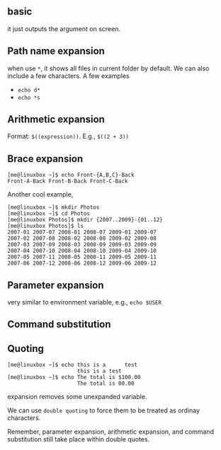 ## basic
it just outputs the argument on screen.

## Path name expansion
when use `*`, it shows all files in current folder by default. We can also include a few characters. A few examples

* `echo d*`
* `echo *s`

## Arithmetic expansion
Format: `$((expression))`. E.g., `$((2 + 3))`

## Brace expansion
```
[me@linuxbox ~]$ echo Front-{A,B,C}-Back
Front-A-Back Front-B-Back Front-C-Back
```

Another cool example,

```
[me@linuxbox ~]$ mkdir Photos
[me@linuxbox ~]$ cd Photos
[me@linuxbox Photos]$ mkdir {2007..2009}-{01..12}
[me@linuxbox Photos]$ ls
2007-01 2007-07 2008-01 2008-07 2009-01 2009-07
2007-02 2007-08 2008-02 2008-08 2009-02 2009-08
2007-03 2007-09 2008-03 2008-09 2009-03 2009-09
2007-04 2007-10 2008-04 2008-10 2009-04 2009-10
2007-05 2007-11 2008-05 2008-11 2009-05 2009-11
2007-06 2007-12 2008-06 2008-12 2009-06 2009-12
```

## Parameter expansion
very similar to environment variable, e.g., `echo $USER`

## Command substitution

## Quoting
```
[me@linuxbox ~]$ echo this is a      test
                      this is a test
[me@linuxbox ~]$ echo The total is $100.00
                      The total is 00.00
```

expansion removes some unexpanded variable. 

We can use `double quoting` to force them to be treated as ordinay characters.

Remember, parameter expansion, arithmetic expansion, and command substitution still take place within double quotes.
